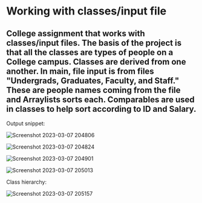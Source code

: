 # Working with classes/input file
## College assignment that works with classes/input files. The basis of the project is that all the classes are types of people on a College campus. Classes are derived from one another. In main, file input is from files "Undergrads, Graduates, Faculty, and Staff." These are people names coming from the file and Arraylists sorts each. Comparables are used in classes to help sort according to ID and Salary.

Output snippet:

![Screenshot 2023-03-07 204806](https://user-images.githubusercontent.com/104745250/223608004-ccee62dd-a6db-4820-82fa-4c232cfc6cf7.png)

![Screenshot 2023-03-07 204824](https://user-images.githubusercontent.com/104745250/223608028-e809b7ab-10d1-4560-bd17-1da50bbc32c8.png)

![Screenshot 2023-03-07 204901](https://user-images.githubusercontent.com/104745250/223608056-c370a9e3-b558-4a82-bde6-9f71dfeb9da6.png)

![Screenshot 2023-03-07 205013](https://user-images.githubusercontent.com/104745250/223608085-9e48f88f-8314-4c5f-b616-80a8d95bee96.png)

Class hierarchy:

![Screenshot 2023-03-07 205157](https://user-images.githubusercontent.com/104745250/223607722-5bf3085f-43c3-428e-9fac-3415754c4998.png)
